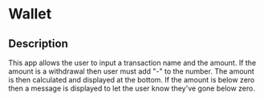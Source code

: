 # Wallet

## Description

This app allows the user to input a transaction name and the amount. If the amount is a withdrawal then user must add "-" to the number. The amount is then calculated and displayed at the bottom. If the amount is below zero then a message is displayed to let the user know they've gone below zero.
